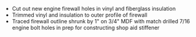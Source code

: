 * Cut out new engine firewall holes in vinyl and fiberglass insulation
* Trimmed vinyl and insulation to outer profile of firewall
* Traced firewall outline shrunk by 1" on 3/4" MDF with match drilled 7/16 engine bolt holes in prep for constructing shop aid stiffener
